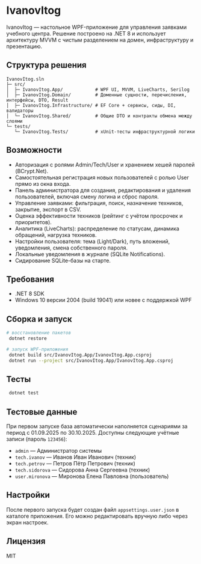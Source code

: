 # IvanovItog

IvanovItog — настольное WPF-приложение для управления заявками учебного центра. Решение построено на .NET 8 и использует архитектуру MVVM с чистым разделением на домен, инфраструктуру и презентацию.

## Структура решения

```
IvanovItog.sln
├─ src/
│  ├─ IvanovItog.App/            # WPF UI, MVVM, LiveCharts, Serilog
│  ├─ IvanovItog.Domain/         # Доменные сущности, перечисления, интерфейсы, DTO, Result
│  ├─ IvanovItog.Infrastructure/ # EF Core + сервисы, сиды, DI, валидаторы
│  └─ IvanovItog.Shared/         # Общие DTO и контракты обмена между слоями
└─ tests/
   └─ IvanovItog.Tests/          # xUnit-тесты инфраструктурной логики
```

## Возможности

- Авторизация с ролями Admin/Tech/User и хранением хешей паролей (BCrypt.Net).
- Самостоятельная регистрация новых пользователей с ролью User прямо из окна входа.
- Панель администратора для создания, редактирования и удаления пользователей, включая смену логина и сброс пароля.
- Управление заявками: фильтрация, поиск, назначение техников, закрытие, экспорт в CSV.
- Оценка эффективности техников (рейтинг с учётом просрочек и приоритетов).
- Аналитика (LiveCharts): распределение по статусам, динамика обращений, нагрузка техников.
- Настройки пользователя: тема (Light/Dark), путь вложений, уведомления, смена собственного пароля.
- Локальные уведомления в журнале (SQLite Notifications).
- Сидирование SQLite-базы на старте.

## Требования

- .NET 8 SDK
- Windows 10 версии 2004 (build 19041) или новее с поддержкой WPF

## Сборка и запуск

```bash
# восстановление пакетов
 dotnet restore

# запуск WPF-приложения
 dotnet build src/IvanovItog.App/IvanovItog.App.csproj
 dotnet run --project src/IvanovItog.App/IvanovItog.App.csproj
```

## Тесты

```bash
 dotnet test
```

## Тестовые данные

При первом запуске база автоматически наполняется сценариями за период с 01.09.2025 по 30.10.2025. Доступны следующие учётные записи (пароль `123456`):

- `admin` — Администратор системы
- `tech.ivanov` — Иванов Иван Иванович (техник)
- `tech.petrov` — Петров Пётр Петрович (техник)
- `tech.sidorova` — Сидорова Анна Сергеевна (техник)
- `user.mironova` — Миронова Елена Павловна (пользователь)

## Настройки

После первого запуска будет создан файл `appsettings.user.json` в каталоге приложения. Его можно редактировать вручную либо через экран настроек.

## Лицензия

MIT
